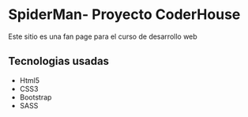 <h1>SpiderMan- Proyecto CoderHouse</h1>
<p>Este sitio es una fan page para el curso de desarrollo web</p>
<h2>Tecnologias usadas</h2>
<ul>
<li>Html5</li>
<li>CSS3</li>
<li>Bootstrap</li>
<li>SASS</li>
</ul>